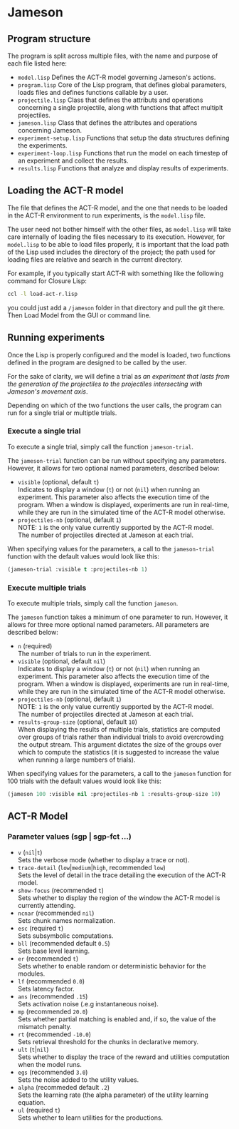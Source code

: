 # Jameson

## Program structure

The program is split across multiple files, with the name and purpose of each file listed here:

- `model.lisp` Defines the ACT-R model governing Jameson's actions.
- `program.lisp` Core of the Lisp program, that defines global parameters, loads files and defines functions callable by a user.
- `projectile.lisp` Class that defines the attributs and operations concerning a single projectile, along with functions that affect multiplt projectiles.
- `jameson.lisp` Class that defines the attributes and operations concerning Jameson.
- `experiment-setup.lisp` Functions that setup the data structures defining the experiments.
- `experiment-loop.lisp` Functions that run the model on each timestep of an experiment and collect the results.
- `results.lisp` Functions that analyze and display results of experiments.

## Loading the ACT-R model

The file that defines the ACT-R model, and the one that needs to be loaded in the ACT-R environment to run experiments, is the `model.lisp` file.

The user need not bother himself with the other files, as `model.lisp` will take care internally of loading the files necessary to its execution. However, for `model.lisp` to be able to load files properly, it is important that the load path of the Lisp used includes the directory of the project; the path used for loading files are relative and search in the current directory.

For example, if you typically start ACT-R with something like the following command for Closure Lisp:
```bash
ccl -l load-act-r.lisp
```
 you could just add a `/jameson` folder in that directory and pull the git there. Then Load Model from the GUI or command line.

## Running experiments

Once the Lisp is properly configured and the model is loaded, two functions defined in the program are designed to be called by the user.

For the sake of clarity, we will define a trial as _an experiment that lasts from the generation of the projectiles to the projectiles intersecting with Jameson's movement axis_.

Depending on which of the two functions the user calls, the program can run for a single trial or multiptle trials.

### Execute a single trial

To execute a single trial, simply call the function `jameson-trial`.

The `jameson-trial` function can be run without specifying any parameters. However, it allows for two optional named parameters, described below:
- `visible` (optional, default `t`) <br/> Indicates to display a window (`t`) or not (`nil`) when running an experiment. This parameter also affects the execution time of the program. When a window is displayed, experiments are run in real-time, while they are run in the simulated time of the ACT-R model otherwise.
- `projectiles-nb` (optional, default `1`) <br/> NOTE: `1` is the only value currently supported by the ACT-R model. <br/> The number of projectiles directed at Jameson at each trial.

When specifying values for the parameters, a call to the `jameson-trial` function with the default values would look like this:
```lisp
(jameson-trial :visible t :projectiles-nb 1)
```

### Execute multiple trials
To execute multiple trials, simply call the function `jameson`.

The `jameson` function takes a minimum of one parameter to run. However, it allows for three more optional named parameters. All parameters are described below:
- `n` (required) <br/> The number of trials to run in the experiment.
- `visible` (optional, default `nil`) <br/> Indicates to display a window (`t`) or not (`nil`) when running an experiment. This parameter also affects the execution time of the program. When a window is displayed, experiments are run in real-time, while they are run in the simulated time of the ACT-R model otherwise.
- `projectiles-nb` (optional, default `1`) <br/> NOTE: `1` is the only value currently supported by the ACT-R model. <br/> The number of projectiles directed at Jameson at each trial.
- `results-group-size` (optional, default `10`) <br/> When displaying the results of multiple trials, statistics are computed over groups of trials rather than individual trials to avoid overcrowding the output stream. This argument dictates the size of the groups over which to compute the statistics (it is suggested to increase the value when running a large numbers of trials).

When specifying values for the parameters, a call to the `jameson` function for 100 trials with the default values would look like this:
```lisp
(jameson 100 :visible nil :projectiles-nb 1 :results-group-size 10)
```

## ACT-R Model

### Parameter values (sgp | sgp-fct ...)
- `v` (`nil`|`t`) <br/> Sets the verbose mode (whether to display a trace or not).
- `trace-detail` (`low`|`medium`|`high`, recommended `low`) <br/> Sets the level of detail in the trace detailing the execution of the ACT-R model.
- `show-focus` (recommended `t`) <br/> Sets whether to display the region of the window the ACT-R model is currently attending.
- `ncnar` (recommended `nil`) <br/> Sets chunk names normalization.
- `esc` (required `t`) <br/> Sets subsymbolic computations.
- `bll` (recommended default `0.5`) <br/> Sets base level learning.
- `er` (recommended `t`) <br/> Sets whether to enable random or deterministic behavior for the modules.
- `lf` (recommended `0.0`) <br/> Sets latency factor.
- `ans` (recommended `.15`) <br/> Sets activation noise (.e.g instantaneous noise).
- `mp` (recommended `20.0`) <br/> Sets whether partial matching is enabled and, if so, the value of the mismatch penalty.
- `rt` (recommended `-10.0`) <br/> Sets retrieval threshold for the chunks in declarative memory.
- `ult` (`t`|`nil`) <br/> Sets whether to display the trace of the reward and utilities computation when the model runs.
- `egs` (recommended `3.0`) <br/> Sets the noise added to the utility values.
- `alpha` (recommeded default `.2`) <br/> Sets the learning rate (the alpha parameter) of the utility learning equation.
- `ul` (required `t`) <br/> Sets whether to learn utilities for the productions.


